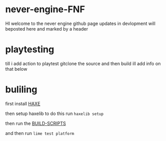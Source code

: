 # never-engine-FNF
HI welcome to the never engine github page updates in devlopment will beposted here and marked by a header
# playtesting
till i add action to playtest gitclone the source and then build ill add info on that below
# buliling
first install [HAXE](https://haxe.org/download/)

then setup haxelib to do this run ``haxelib setup``

then run the [BUILD-SCRIPTS](https://github.com/voiddevv/never-engine-FNF/tree/main/build%20Scripts)

and then run ``lime test platform``


